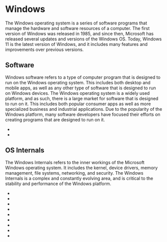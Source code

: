 # Windows

The Windows operating system is a series of software programs that manage the hardware and software resources of a computer. The first version of Windows was released in 1985, and since then, Microsoft has released several updates and versions of the Windows OS. Today, Windows 11 is the latest version of Windows, and it includes many features and improvements over previous versions.

## Software

Windows software refers to a type of computer program that is designed to run on the Windows operating system. This includes both desktop and mobile apps, as well as any other type of software that is designed to run on Windows devices. The Windows operating system is a widely used platform, and as such, there is a large market for software that is designed to run on it. This includes both popular consumer apps as well as more specialized business and industrial applications. Due to the popularity of the Windows platform, many software developers have focused their efforts on creating programs that are designed to run on it.

* [](pstools)
* [](the-most-comprehensive-suite-of-tools-for-microsoft-windows)

## OS Internals

The Windows Internals refers to the inner workings of the Microsoft Windows operating system. It includes the kernel, device drivers, memory management, file systems, networking, and security. The Windows Internals is a complex and constantly evolving area, and is critical to the stability and performance of the Windows platform.

* [](windows-internals-processes)
* [](get-a-handle-on-windows-processes-and-services-for-better-anomaly-identification)
* [](run-32-bit-windows-based-applications-on-64-bit-windows-with-wow64)
* [](windows-internals-symmetric-multiprocessing)
* [](windows-internals-client-and-server-whats-the-difference)
* [](windows-internals-subsystems)
* [](windows-internals-windows-kernel-part-1)
* [](windows-internals-windows-kernel-part-2)
* [](windows-internals-hal)